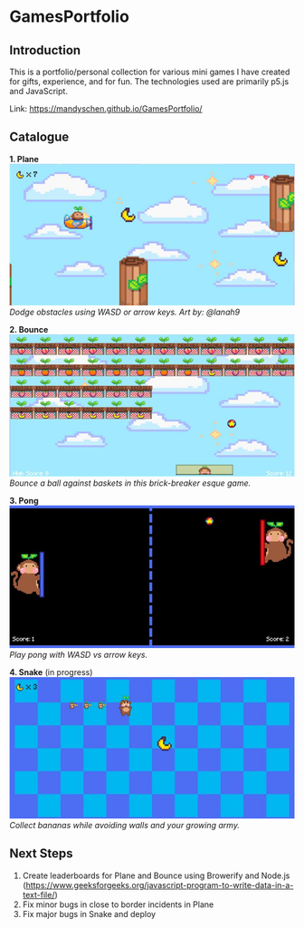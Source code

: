 # GamesPortfolio
## Introduction
This is a portfolio/personal collection for various mini games I have created for gifts, experience, and for fun. The technologies used are primarily p5.js and JavaScript.  
  
Link: https://mandyschen.github.io/GamesPortfolio/
## Catalogue
**1. Plane**  
![Screenshot from Plane](https://github.com/mandyschen/GamesPortfolio/blob/main/screenshots/plane.jpg)  
*Dodge obstacles using WASD or arrow keys. Art by: @lanah9*  
  
**2. Bounce**  
![Screenshot from Bounce](https://github.com/mandyschen/GamesPortfolio/blob/main/screenshots/bounce.jpg)  
*Bounce a ball against baskets in this brick-breaker esque game.*  
  
**3. Pong**  
![Screenshot from Pong](https://github.com/mandyschen/GamesPortfolio/blob/main/screenshots/pong.jpg)   
*Play pong with WASD vs arrow keys.*  
  
**4. Snake** (in progress)  
![Screenshot from Snake](https://github.com/mandyschen/GamesPortfolio/blob/main/screenshots/snake.jpg)  
*Collect bananas while avoiding walls and your growing army.*  
  
## Next Steps
1. Create leaderboards for Plane and Bounce using Browerify and Node.js (https://www.geeksforgeeks.org/javascript-program-to-write-data-in-a-text-file/)
2. Fix minor bugs in close to border incidents in Plane
3. Fix major bugs in Snake and deploy
